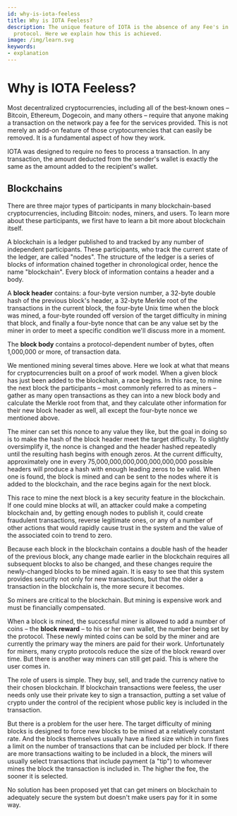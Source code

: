 ```yaml
---
id: why-is-iota-feeless
title: Why is IOTA Feeless?
description: The unique feature of IOTA is the absence of any Fee's in the
  protocol. Here we explain how this is achieved.
image: /img/learn.svg
keywords:
- explanation
---
```


# Why is IOTA Feeless?

Most decentralized cryptocurrencies, including all of the best-known ones – Bitcoin, Ethereum, Dogecoin, and many others – require that anyone making a transaction on the network pay a fee for the services provided. This is not merely an add-on feature of those cryptocurrencies that can easily be removed. It is a fundamental aspect of how they work.

IOTA was designed to require no fees to process a transaction. In any transaction, the amount deducted from the sender's wallet is exactly the same as the amount added to the recipient's wallet.

## Blockchains

There are three major types of participants in many blockchain-based cryptocurrencies, including Bitcoin: nodes, miners, and users. To learn more about these participants, we first have to learn a bit more about blockchain itself.

A blockchain is a ledger published to and tracked by any number of independent participants. These participants, who track the current state of the ledger, are called "nodes". The structure of the ledger is a series of blocks of information chained together in chronological order, hence the name "blockchain". Every block of information contains a header and a body.

A **block header** contains: a four-byte version number, a 32-byte double hash of the previous block's header, a 32-byte Merkle root of the transactions in the current block, the four-byte Unix time when the block was mined, a four-byte rounded off version of the target difficulty in mining that block, and finally a four-byte nonce that can be any value set by the miner in order to meet a specific condition we'll discuss more in a moment.

The **block body** contains a protocol-dependent number of bytes, often 1,000,000 or more, of transaction data.

We mentioned mining several times above. Here we look at what that means for cryptocurrencies built on a proof of work model. When a given block has just been added to the blockchain, a race begins. In this race, to mine the next block the participants – most commonly referred to as miners – gather as many open transactions as they can into a new block body and calculate the Merkle root from that, and they calculate other information for their new block header as well, all except the four-byte nonce we mentioned above.

The miner can set this nonce to any value they like, but the goal in doing so is to make the hash of the block header meet the target difficulty. To slightly oversimplify it, the nonce is changed and the header hashed repeatedly until the resulting hash begins with enough zeros. At the current difficulty, approximately one in every 75,000,000,000,000,000,000,000 possible headers will produce a hash with enough leading zeros to be valid. When one is found, the block is mined and can be sent to the nodes where it is added to the blockchain, and the race begins again for the next block.

This race to mine the next block is a key security feature in the blockchain. If one could mine blocks at will, an attacker could make a competing blockchain and, by getting enough nodes to publish it, could create fraudulent transactions, reverse legitimate ones, or any of a number of other actions that would rapidly cause trust in the system and the value of the associated coin to trend to zero.

Because each block in the blockchain contains a double hash of the header of the previous block, any change made earlier in the blockchain requires all subsequent blocks to also be changed, and these changes require the newly-changed blocks to be mined again. It is easy to see that this system provides security not only for new transactions, but that the older a transaction in the blockchain is, the more secure it becomes.

So miners are critical to the blockchain. But mining is expensive work and must be financially compensated.

When a block is mined, the successful miner is allowed to add a number of coins – the **block reward** – to his or her own wallet, the number being set by the protocol. These newly minted coins can be sold by the miner and are currently the primary way the miners are paid for their work. Unfortunately for miners, many crypto protocols reduce the size of the block reward over time. But there is another way miners can still get paid. This is where the user comes in.

The role of users is simple. They buy, sell, and trade the currency native to their chosen blockchain. If blockchain transactions were feeless, the user needs only use their private key to sign a transaction, putting a set value of crypto under the control of the recipient whose public key is included in the transaction.

But there is a problem for the user here. The target difficulty of mining blocks is designed to force new blocks to be mined at a relatively constant rate. And the blocks themselves usually have a fixed size which in turn fixes a limit on the number of transactions that can be included per block. If there are more transactions waiting to be included in a block, the miners will usually select transactions that include payment (a "tip") to whomever mines the block the transaction is included in. The higher the fee, the sooner it is selected.

No solution has been proposed yet that can get miners on blockchain to adequately secure the system but doesn't make users pay for it in some way.
